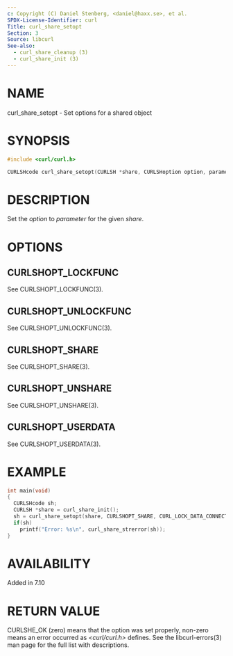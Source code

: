```yaml
---
c: Copyright (C) Daniel Stenberg, <daniel@haxx.se>, et al.
SPDX-License-Identifier: curl
Title: curl_share_setopt
Section: 3
Source: libcurl
See-also:
  - curl_share_cleanup (3)
  - curl_share_init (3)
---
```


# NAME

curl_share_setopt - Set options for a shared object

# SYNOPSIS

~~~c
#include <curl/curl.h>

CURLSHcode curl_share_setopt(CURLSH *share, CURLSHoption option, parameter);
~~~

# DESCRIPTION

Set the *option* to *parameter* for the given *share*.

# OPTIONS

## CURLSHOPT_LOCKFUNC

See CURLSHOPT_LOCKFUNC(3).

## CURLSHOPT_UNLOCKFUNC

See CURLSHOPT_UNLOCKFUNC(3).

## CURLSHOPT_SHARE

See CURLSHOPT_SHARE(3).

## CURLSHOPT_UNSHARE

See CURLSHOPT_UNSHARE(3).

## CURLSHOPT_USERDATA

See CURLSHOPT_USERDATA(3).

# EXAMPLE

~~~c
int main(void)
{
  CURLSHcode sh;
  CURLSH *share = curl_share_init();
  sh = curl_share_setopt(share, CURLSHOPT_SHARE, CURL_LOCK_DATA_CONNECT);
  if(sh)
    printf("Error: %s\n", curl_share_strerror(sh));
}
~~~

# AVAILABILITY

Added in 7.10

# RETURN VALUE

CURLSHE_OK (zero) means that the option was set properly, non-zero means an
error occurred as *\<curl/curl.h\>* defines. See the libcurl-errors(3) man
page for the full list with descriptions.

